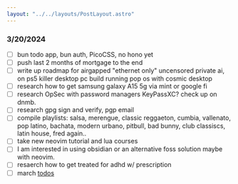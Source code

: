 ```yaml
---
layout: "../../layouts/PostLayout.astro"
---
```


### 3/20/2024

- [ ] bun todo app, bun auth, PicoCSS, no hono yet
- [ ] push last 2 months of mortgage to the end
- [ ] write up roadmap for airgapped "ethernet only" uncensored private ai, on ps5 killer desktop pc build running pop os with cosmic desktop
- [ ] research how to get samsung galaxy A15 5g via mint or google fi
- [ ] research OpSec with password managers KeyPassXC? check up on dnmb.
- [ ] research gpg sign and verify, pgp email
- [ ] compile playlists: salsa, merengue, classic reggaeton, cumbia, vallenato, pop latino, bachata, modern urbano, pitbull, bad bunny, club classiscs, latin house, fred again.. 
- [ ] take new neovim tutorial and lua courses
- [ ] I am interested in using obsidian or an alternative foss solution maybe with neovim.
- [ ] resaerch how to get treated for adhd w/ prescription
- [ ] march [todos](/posts/march)
